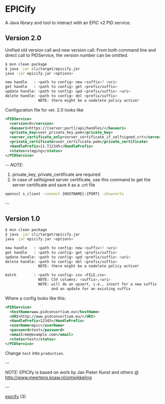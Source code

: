 # EPICify
A Java library and tool to interact with an EPIC v2 PID service.

## Version 2.0
Unified old version call and new version call. From both command line and direct call to PIDService, the version number can be omitted. 

```sh
$ mvn clean package
$ java -jar cli/target/epicify.jar
java -jar epicify.jar <options>

new handle   : <path to config> new <suffix>? <uri>
get handle   : <path to config> get <prefix/suffix>
update handle: <path to config> upd <prefix/suffix> <uri>
delete handle: <path to config> del <prefix/suffix>
               NOTE: there might be a nodelete policy active!

```
Configuration file for ver. 2.0 looks like
```xml
<PIDService>
  <version>8</version>
  <baseuri>https://[server:port]/api/handles/</baseuri>
  <private_key>user_private_key.pem</private_key>
  <server_certificate_only>server_certificate_if_selfsigned.crt</server_certificate_only>
  <private_certificate>user_certificate.pem</private_certificate>
  <HandlePrefix>11.T12345</HandlePrefix>
  <status>staging</status>
</PIDService>
```

--
_NOTE_:
1) private_key, private_certificate are required
2) In case of selfsigned server certificate, use this command to get the server certificate and save it as a .crt file 
```sh 
openssl s_client -connect {HOSTNAME}:{PORT} -showcerts 
```
--


## Version 1.0
```sh
$ mvn clean package
$ java -jar cli/target/epicify.jar 
java -jar epicify.jar <options>

new handle   : <path to config> new <suffix>? <uri>
get handle   : <path to config> get <prefix/suffix>
update handle: <path to config> upd <prefix/suffix> <uri>
delete handle: <path to config> del <prefix/suffix>
               NOTE: there might be a nodelete policy active!

batch        : <path to config> csv <FILE.csv>
               NOTE: CSV columns: <suffix>,<uri>
               NOTE: will do an upsert, i.e., insert for a new suffix
                     and an update for an existing suffix
```

Where a config looks like this:

```xml
<PIDService>
  <hostName>www.pidconsortium.eu</hostName>
  <URI>http://www.pidconsortium.eu/</URI>
  <HandlePrefix>12345</HandlePrefix>
  <userName>epic</userName>
  <password>test</password>
  <email>me@example.com</email>
  <status>test</status>
</PIDService>
```

Change ```test``` into ```production```.

--

_NOTE_: EPICify is based on work by Jan Pieter Kunst and others @ http://www.meertens.knaw.nl/ontwikkeling

--

[epicify](http://www.urbandictionary.com/define.php?term=Epicify) (3)
